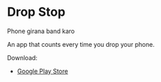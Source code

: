 # Drop Stop

Phone girana band karo

An app that counts every time you drop your phone.

Download:

- [Google Play Store](https://play.google.com/store/apps/details?id=com.vnshk.drop_stop)

